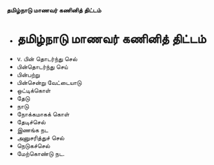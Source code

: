 **தமிழ்நாடு மாணவர் கணினித் திட்டம்**
- # தமிழ்நாடு மாணவர் கணினித் திட்டம்
- v. பின் தொடர்ந்து செல்
- பின்தொடர்ந்து செய்
- பின்பற்று
- பின்சென்று வேட்டையாடு
- ஒட்டிக்கொள்
- தேடு
- நாடு
- நோக்கமாகக் கொள்
- தேடிச்செல்
- இணங்க நட
- அனுசரித்துச் செல்
- நெடுகச்செல்
- மேற்கொண்டு நட.

